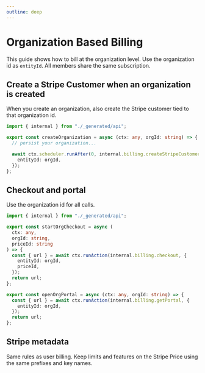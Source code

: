 ```yaml
---
outline: deep
---
```


# Organization Based Billing

This guide shows how to bill at the organization level. Use the organization id
as `entityId`. All members share the same subscription.

## Create a Stripe Customer when an organization is created

When you create an organization, also create the Stripe customer tied to that
organization id.

```ts
import { internal } from "./_generated/api";

export const createOrganization = async (ctx: any, orgId: string) => {
  // persist your organization...

  await ctx.scheduler.runAfter(0, internal.billing.createStripeCustomer, {
    entityId: orgId,
  });
};
```

## Checkout and portal

Use the organization id for all calls.

```ts
import { internal } from "./_generated/api";

export const startOrgCheckout = async (
  ctx: any,
  orgId: string,
  priceId: string
) => {
  const { url } = await ctx.runAction(internal.billing.checkout, {
    entityId: orgId,
    priceId,
  });
  return url;
};

export const openOrgPortal = async (ctx: any, orgId: string) => {
  const { url } = await ctx.runAction(internal.billing.getPortal, {
    entityId: orgId,
  });
  return url;
};
```

## Stripe metadata

Same rules as user billing. Keep limits and features on the Stripe Price using
the same prefixes and key names.
